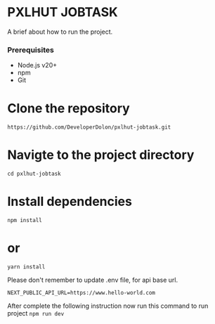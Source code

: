 # PXLHUT JOBTASK

A brief about how to run the project.

### Prerequisites
- Node.js v20+
- npm
- Git

# Clone the repository
``https://github.com/DeveloperDolon/pxlhut-jobtask.git``

# Navigte to the project directory
``cd pxlhut-jobtask``

# Install dependencies
``npm install``

# or
``yarn install``

<p>
    Please don't remember to update .env file, for api base url.
</p>

``NEXT_PUBLIC_API_URL=https://www.hello-world.com``

After complete the following instruction now run this command to run project
``npm run dev``
